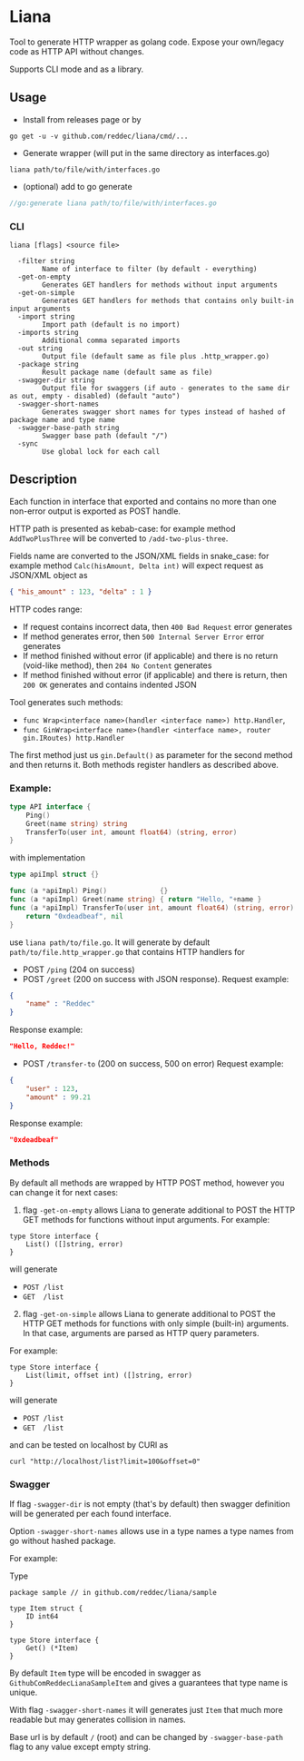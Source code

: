 # Liana

Tool to generate HTTP wrapper as golang code. Expose your own/legacy code as HTTP API without changes.

Supports CLI mode and as a library.

## Usage

* Install from releases page or by

`go get -u -v github.com/reddec/liana/cmd/...`

* Generate wrapper (will put in the same directory as interfaces.go)

`liana path/to/file/with/interfaces.go`

* (optional) add to go generate

```go
//go:generate liana path/to/file/with/interfaces.go
```

### CLI

```
liana [flags] <source file>

  -filter string
        Name of interface to filter (by default - everything)
  -get-on-empty
        Generates GET handlers for methods without input arguments
  -get-on-simple
        Generates GET handlers for methods that contains only built-in input arguments
  -import string
        Import path (default is no import)
  -imports string
        Additional comma separated imports
  -out string
        Output file (default same as file plus .http_wrapper.go)
  -package string
        Result package name (default same as file)
  -swagger-dir string
        Output file for swaggers (if auto - generates to the same dir as out, empty - disabled) (default "auto")
  -swagger-short-names
        Generates swagger short names for types instead of hashed of package name and type name
  -swagger-base-path string
        Swagger base path (default "/")
  -sync
        Use global lock for each call
```


## Description

Each function in interface that exported and contains no more than one non-error output is exported as POST handle.

HTTP path is presented as kebab-case: for example method `AddTwoPlusThree` will be converted to `/add-two-plus-three`.

Fields name are converted to the JSON/XML fields in snake_case: for example method `Calc(hisAmount, Delta int)` will expect
request as JSON/XML object as
```json
{ "his_amount" : 123, "delta" : 1 }
```


HTTP codes range:

* If request contains incorrect data, then `400 Bad Request` error generates
* If method generates error, then `500 Internal Server Error` error generates
* If method finished without error (if applicable) and there is no return (void-like method), then `204 No Content` generates
* If method finished without error (if applicable) and there is return, then `200 OK` generates and contains indented JSON


Tool generates such methods:

* `func Wrap<interface name>(handler <interface name>) http.Handler`,
* `func GinWrap<interface name>(handler <interface name>, router gin.IRoutes) http.Handler`

The first method just us `gin.Default()` as parameter for the second method and then returns it. Both methods
register handlers as described above.

### Example:


```go
type API interface {
    Ping()
    Greet(name string) string
    TransferTo(user int, amount float64) (string, error)
}

```

with implementation

```go
type apiImpl struct {}

func (a *apiImpl) Ping()             {}
func (a *apiImpl) Greet(name string) { return "Hello, "+name }
func (a *apiImpl) TransferTo(user int, amount float64) (string, error) {
    return "0xdeadbeaf", nil
}

```

use `liana path/to/file.go`. It will generate by default `path/to/file.http_wrapper.go` that contains
HTTP handlers for

* POST `/ping` (204 on success)
* POST `/greet` (200 on success with JSON response).
Request example:
```json
{
    "name" : "Reddec"
}
```

Response example:
```json
"Hello, Reddec!"
```

* POST `/transfer-to` (200 on success, 500 on error)
Request example:
```json
{
    "user" : 123,
    "amount" : 99.21
}
```

Response example:
```json
"0xdeadbeaf"
```


### Methods

By default all methods are wrapped by HTTP POST method, however you can change it for next cases:

1. flag `-get-on-empty` allows Liana to generate additional to POST the HTTP GET methods for functions without input arguments.
For example:

```golang
type Store interface {
    List() ([]string, error)
}
```

will generate

   * `POST /list`
   * `GET  /list`


2. flag `-get-on-simple` allows Liana to generate additional to POST the HTTP GET methods for functions with only simple (built-in) arguments.
In that case, arguments are parsed as HTTP query parameters.

For example:

```golang
type Store interface {
    List(limit, offset int) ([]string, error)
}
```

will generate

   * `POST /list`
   * `GET  /list`

and can be tested on localhost by CURl as

    curl "http://localhost/list?limit=100&offset=0"



### Swagger

If flag `-swagger-dir` is not empty (that's by default) then swagger definition will be generated per each found interface.

Option `-swagger-short-names` allows use in a type names a type names from go without hashed package.

For example:

Type

```golang
package sample // in github.com/reddec/liana/sample

type Item struct {
    ID int64
}

type Store interface {
    Get() (*Item)
}
```

By default `Item` type will be encoded in swagger as `GithubComReddecLianaSampleItem` and gives a guarantees that type
name is unique.

With flag `-swagger-short-names` it will generates just `Item` that much more readable but may generates collision in names.


Base url is by default `/` (root) and can be changed by `-swagger-base-path` flag to any value except empty string.